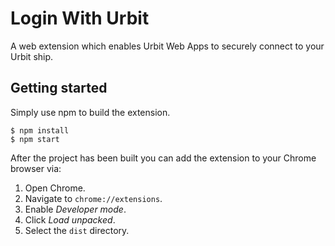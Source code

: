 # Login With Urbit

A web extension which enables Urbit Web Apps to securely connect to your Urbit ship.

## Getting started

Simply use npm to build the extension.

```
$ npm install
$ npm start
```

After the project has been built you can add the extension to your Chrome browser via:

1. Open Chrome.
2. Navigate to `chrome://extensions`.
3. Enable _Developer mode_.
4. Click _Load unpacked_.
5. Select the `dist` directory.
